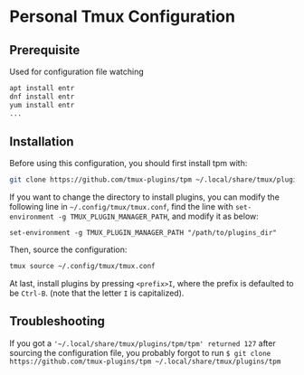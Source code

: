 # Personal Tmux Configuration

## Prerequisite

Used for configuration file watching
```bash
apt install entr
dnf install entr
yum install entr
...
```

## Installation

Before using this configuration, you should first install tpm with:
```bash
git clone https://github.com/tmux-plugins/tpm ~/.local/share/tmux/plugins/tpm
```
If you want to change the directory to install plugins, you can modify the following line in
`~/.config/tmux/tmux.conf`, find the line with `set-environment -g TMUX_PLUGIN_MANAGER_PATH`,
and modify it as below:
```tmux
set-environment -g TMUX_PLUGIN_MANAGER_PATH "/path/to/plugins_dir"
```
Then, source the configuration:
```bash
tmux source ~/.config/tmux/tmux.conf
```
At last, install plugins by pressing `<prefix>I`, where the prefix is defaulted to be `Ctrl-B`.
(note that the letter `I` is capitalized).


## Troubleshooting

If you got a `'~/.local/share/tmux/plugins/tpm/tpm' returned 127` after sourcing the configuration file, you
probably forgot to run `$ git clone https://github.com/tmux-plugins/tpm ~/.local/share/tmux/plugins/tpm`

